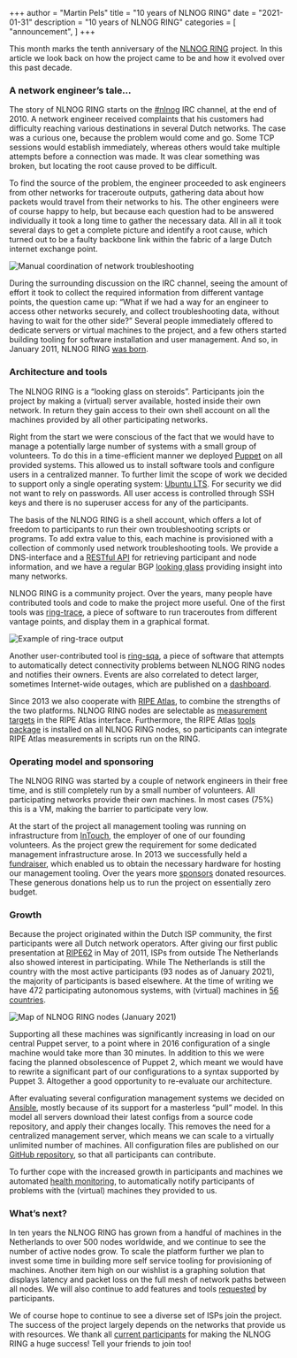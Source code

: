 +++
author = "Martin Pels"
title = "10 years of NLNOG RING"
date = "2021-01-31"
description = "10 years of NLNOG RING"
categories = [
    "announcement",
]
+++

This month marks the tenth anniversary of the [NLNOG RING](https://ring.nlnog.net/) project.
In this article we look back on how the project came to be and how it evolved over this past decade.

### A network engineer’s tale…

The story of NLNOG RING starts on the [#nlnog](https://nlnog.net/irc/) IRC channel, at the end of 2010.
A network engineer received complaints that his customers had difficulty reaching various destinations in several Dutch networks.
The case was a curious one, because the problem would come and go.
Some TCP sessions would establish immediately, whereas others would take multiple attempts before a connection was made.
It was clear something was broken, but locating the root cause proved to be difficult.

To find the source of the problem, the engineer proceeded to ask engineers from other networks for traceroute outputs, gathering data about how packets would travel from their networks to his.
The other engineers were of course happy to help, but because each question had to be answered individually it took a long time to gather the necessary data.
All in all it took several days to get a complete picture and identify a root cause, which turned out to be a faulty backbone link within the fabric of a large Dutch internet exchange point.

![Manual coordination of network troubleshooting](/images/post/10-years-of-nlnog-ring/original-problem.png "Manual coordination of network troubleshooting")

During the surrounding discussion on the IRC channel, seeing the amount of effort it took to collect the required information from different vantage points, the question came up: “What if we had a way for an engineer to access other networks securely, and collect troubleshooting data, without having to wait for the other side?”
Several people immediately offered to dedicate servers or virtual machines to the project, and a few others started building tooling for software installation and user management.
And so, in January 2011, NLNOG RING [was born](http://mailman.nlnog.net/pipermail/nlnog/2011-January/002433.html).

### Architecture and tools

The NLNOG RING is a “looking glass on steroids”. Participants join the project by making a (virtual) server available, hosted inside their own network. In return they gain access to their own shell account on all the machines provided by all other participating networks.

Right from the start we were conscious of the fact that we would have to manage a potentially large number of systems with a small group of volunteers.
To do this in a time-efficient manner we deployed [Puppet](https://puppet.com/) on all provided systems.
This allowed us to install software tools and configure users in a centralized manner.
To further limit the scope of work we decided to support only a single operating system: [Ubuntu LTS](https://ubuntu.com/blog/what-is-an-ubuntu-lts-release).
For security we did not want to rely on passwords. All user access is controlled through SSH keys and there is no superuser access for any of the participants.

The basis of the NLNOG RING is a shell account, which offers a lot of freedom to participants to run their own troubleshooting scripts or programs.
To add extra value to this, each machine is provisioned with a collection of commonly used network troubleshooting tools.
We provide a DNS-interface and a [RESTful API](https://ring.nlnog.net/toolbox/restful-api/) for retrieving participant and node information, and we have a regular BGP [looking glass](http://lg.ring.nlnog.net/) providing insight into many networks.

NLNOG RING is a community project.
Over the years, many people have contributed tools and code to make the project more useful.
One of the first tools was [ring-trace](https://github.com/NLNOG/nlnog-ring/blob/master/scripts/ring-trace), a piece of software to run traceroutes from different vantage points, and display them in a graphical format.

![Example of ring-trace output](/images/post/10-years-of-nlnog-ring/trace-ring.nlnog.net.jpeg "Example of ring-trace output")

Another user-contributed tool is [ring-sqa](https://github.com/NLNOG/ring-sqa), a piece of software that attempts to automatically detect connectivity problems between NLNOG RING nodes and notifies their owners.
Events are also correlated to detect larger, sometimes Internet-wide outages, which are published on a [dashboard](http://sqa.ring.nlnog.net/).

Since 2013 we also cooperate with [RIPE Atlas](https://atlas.ripe.net/), to combine the strengths of the two platforms.
NLNOG RING nodes are selectable as [measurement targets](https://atlas.ripe.net/targets/ringnodes/list/) in the RIPE Atlas interface.
Furthermore, the RIPE Atlas [tools package](https://github.com/RIPE-NCC/ripe-atlas-tools) is installed on all NLNOG RING nodes, so participants can integrate RIPE Atlas measurements in scripts run on the RING.

### Operating model and sponsoring

The NLNOG RING was started by a couple of network engineers in their free time, and is still completely run by a small number of volunteers.
All participating networks provide their own machines.
In most cases (75%) this is a VM, making the barrier to participate very low.

At the start of the project all management tooling was running on infrastructure from [InTouch](https://intouch.eu/), the employer of one of our founding volunteers.
As the project grew the requirement for some dedicated management infrastructure arose.
In 2013 we successfully held a [fundraiser](https://ring.nlnog.net/post/ring-fundraiser-successfully-closed/), which enabled us to obtain the necessary hardware for hosting our management tooling.
Over the years more [sponsors](https://ring.nlnog.net/patrons/) donated resources. These generous donations help us to run the project on essentially zero budget.

### Growth

Because the project originated within the Dutch ISP community, the first participants were all Dutch network operators.
After giving our first public presentation at [RIPE62](https://ripe62.ripe.net/presentations/176-JobSnijders_NLNOG_RING_RIPE62.pdf) in May of 2011, ISPs from outside The Netherlands also showed interest in participating.
While The Netherlands is still the country with the most active participants (93 nodes as of January 2021), the majority of participants is based elsewhere.
At the time of writing we have 472 participating autonomous systems, with (virtual) machines in [56 countries](http://map.ring.nlnog.net/).

![Map of NLNOG RING nodes (January 2021)](/images/post/10-years-of-nlnog-ring/ring-map=january-2021.png "Map of NLNOG RING nodes (January 2021)")

Supporting all these machines was significantly increasing in load on our central Puppet server, to a point where in 2016 configuration of a single machine would take more than 30 minutes.
In addition to this we were facing the planned obsolescence of Puppet 2, which meant we would have to rewrite a significant part of our configurations to a syntax supported by Puppet 3.
Altogether a good opportunity to re-evaluate our architecture.

After evaluating several configuration management systems we decided on [Ansible](https://www.ansible.com/), mostly because of its support for a masterless “pull” model.
In this model all servers download their latest configs from a source code repository, and apply their changes locally.
This removes the need for a centralized management server, which means we can scale to a virtually unlimited number of machines.
All configuration files are published on our [GitHub repository](https://github.com/NLNOG/ring-ansible/), so that all participants can contribute.

To further cope with the increased growth in participants and machines we automated [health monitoring](https://ring.nlnog.net/toolbox/health-monitoring/), to automatically notify participants of problems with the (virtual) machines they provided to us.

### What’s next?

In ten years the NLNOG RING has grown from a handful of machines in the Netherlands to over 500 nodes worldwide, and we continue to see the number of active nodes grow.
To scale the platform further we plan to invest some time in building more self service tooling for provisioning of machines.
Another item high on our wishlist is a graphing solution that displays latency and packet loss on the full mesh of network paths between all nodes.
We will also continue to add features and tools [requested](https://github.com/NLNOG/ring-ansible/issues) by participants.

We of course hope to continue to see a diverse set of ISPs join the project. The success of the project largely depends on the networks that provide us with resources. We thank all [current participants](https://ring.nlnog.net/participants/) for making the NLNOG RING a huge success! Tell your friends to join too!
